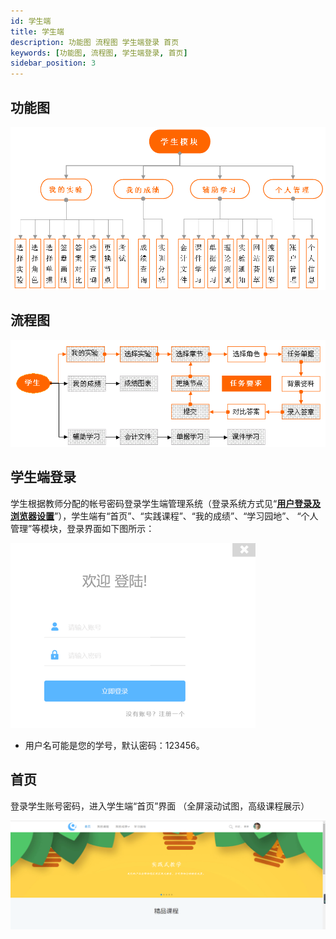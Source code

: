 ```yaml
---
id: 学生端
title: 学生端
description: 功能图 流程图 学生端登录 首页
keywords: [功能图, 流程图, 学生端登录, 首页]
sidebar_position: 3
---
```



## 功能图

![](./media/image53.png)

## 流程图

![](./media/image54.png)

##  学生端登录

 学生根据教师分配的帐号密码登录学生端管理系统（登录系统方式见“[**用户登录及浏览器设置**](#_一、_用户登录)”），学生端有“首页”、“实践课程”、“我的成绩”、“学习园地”、 “个人管理”等模块，登录界面如下图所示：

 ![](./media/image55.png)

-   用户名可能是您的学号，默认密码：123456。

## 首页

 登录学生账号密码，进入学生端“首页”界面 （全屏滚动试图，高级课程展示）

 ![](./media/image56.png)

